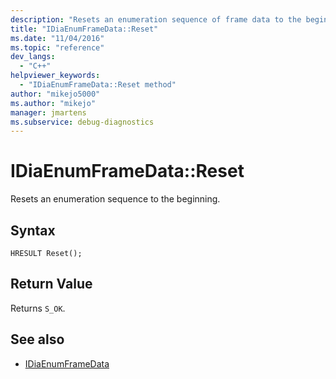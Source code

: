 ```yaml
---
description: "Resets an enumeration sequence of frame data to the beginning."
title: "IDiaEnumFrameData::Reset"
ms.date: "11/04/2016"
ms.topic: "reference"
dev_langs:
  - "C++"
helpviewer_keywords:
  - "IDiaEnumFrameData::Reset method"
author: "mikejo5000"
ms.author: "mikejo"
manager: jmartens
ms.subservice: debug-diagnostics
---
```

# IDiaEnumFrameData::Reset

Resets an enumeration sequence to the beginning.

## Syntax

```
HRESULT Reset();
```

## Return Value
 Returns `S_OK`.

## See also
- [IDiaEnumFrameData](../../debugger/debug-interface-access/idiaenumframedata.md)
